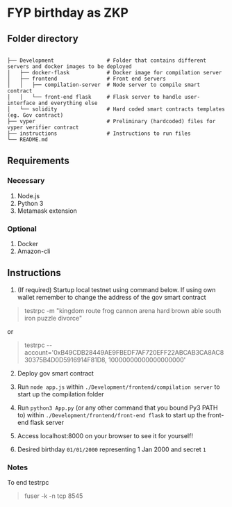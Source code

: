 # FYP birthday as ZKP

## Folder directory
```

├── Development                 # Folder that contains different servers and docker images to be deployed
│   ├── docker-flask            # Docker image for compilation server
│   ├── frontend                # Front end servers
│   │   ├── compilation-server  # Node server to compile smart contract
│   │   └── front-end flask     # Flask server to handle user-interface and everything else
│   └── solidity                # Hard coded smart contracts templates (eg. Gov contract)
├── vyper                       # Preliminary (hardcoded) files for vyper verifier contract
├── instructions                # Instructions to run files
└── README.md
```

## Requirements

### Necessary
1. Node.js
2. Python 3
3. Metamask extension

### Optional
1. Docker
2. Amazon-cli

## Instructions
1. (If required) Startup local testnet using command below. If using own wallet remember to change the address of the gov smart contract

> testrpc -m "kingdom route frog cannon arena hard brown able south iron puzzle divorce" 

or

> testrpc --account='0xB49CDB28449AE9FBEDF7AF720EFF22ABCAB3CA8AC830375B4D0D5916914F81D8, 10000000000000000000'

2. Deploy gov smart contract

3. Run `node app.js` within `./Development/frontend/compilation server` to start up the compilation folder

4. Run `python3 App.py` (or any other command that you bound Py3 PATH to) within `./Development/frontend/front-end flask` to start up the front-end flask server

5. Access localhost:8000 on your browser to see it for yourself!

6. Desired birthday `01/01/2000` representing 1 Jan 2000 and secret `1`

### Notes
To end testrpc
> fuser -k -n tcp 8545
